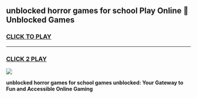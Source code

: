 
## unblocked horror games for school Play Online 👋 Unblocked Games
<h3>
<a href="https://premium.freeplayer.one?title=unblocked_horror_games_for_school&ref=19F">CLICK TO PLAY</a></h3>
<hr>

<h3>
<a href="https://premium.freeplayer.one?title=unblocked_horror_games_for_school&ref=19F">CLICK 2 PLAY</a>
  
</h3>

<a href="https://premium.freeplayer.one?title=unblocked_horror_games_for_school&ref=19F"><img src="https://clearcache.store/games.png"></a>


**unblocked horror games for school games unblocked: Your Gateway to Fun and Accessible Online Gaming**
